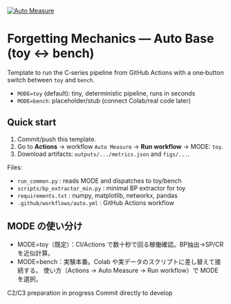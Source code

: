 [![Auto Measure](https://github.com/HIDEKI-SQ/forgetting-mechanics-auto-base/actions/workflows/auto.yml/badge.svg)](https://github.com/HIDEKI-SQ/forgetting-mechanics-auto-base/actions/workflows/auto.yml)

# Forgetting Mechanics — Auto Base (toy ↔ bench)

Template to run the C‑series pipeline from GitHub Actions with a one‑button
switch between `toy` and `bench`.

- `MODE=toy` (default): tiny, deterministic pipeline, runs in seconds
- `MODE=bench`: placeholder/stub (connect Colab/real code later)

## Quick start
1. Commit/push this template.
2. Go to **Actions** → workflow `Auto Measure` → **Run workflow** → MODE: `toy`.
3. Download artifacts: `outputs/.../metrics.json` and `figs/...`.

Files:
- `run_common.py` : reads MODE and dispatches to toy/bench
- `scripts/bp_extractor_min.py` : minimal BP extractor for toy
- `requirements.txt` : numpy, matplotlib, networkx, pandas
- `.github/workflows/auto.yml` : GitHub Actions workflow

## MODE の使い分け
- MODE=toy（既定）：CI/Actions で数十秒で回る稼働確認。BP抽出→SP/CRを近似計算。
- MODE=bench：実験本番。Colab や実データのスクリプトに差し替えて接続する。
使い方（Actions → Auto Measure → Run workflow）で MODE を選択。

C2/C3 preparation in progress
Commit directly to develop

